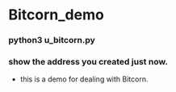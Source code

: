# Bitcorn_demo

### python3 u_bitcorn.py

### show the address you created just now.

* this is a demo for dealing with Bitcorn.
